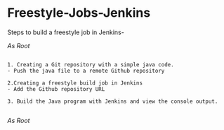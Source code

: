 # Freestyle-Jobs-Jenkins

Steps to build a freestyle job in Jenkins-

*As Root*
```

1. Creating a Git repository with a simple java code.
- Push the java file to a remote Github repository

2.Creating a freestyle build job in Jenkins
- Add the Github repository URL

3. Build the Java program with Jenkins and view the console output.


```
*As Root*
